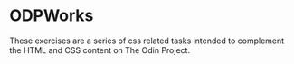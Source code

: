 # ODPWorks
These exercises are a series of css related tasks intended to complement the HTML and CSS content on The Odin Project.   
